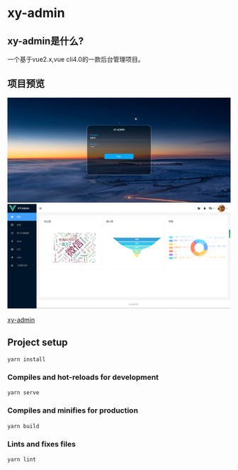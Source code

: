 
# xy-admin

## xy-admin是什么?
  一个基于vue2.x,vue cli4.0的一款后台管理项目。

## 项目预览

![](https://github.com/aoqi0502/xy-admin/raw/master/src/assets/login.png)
![](https://github.com/aoqi0502/xy-admin/raw/master/src/assets/home.png)

[xy-admin](https://xy-admin.netlify.app/)
## Project setup
```
yarn install
```

### Compiles and hot-reloads for development
```
yarn serve
```

### Compiles and minifies for production
```
yarn build
```

### Lints and fixes files
```
yarn lint
```

